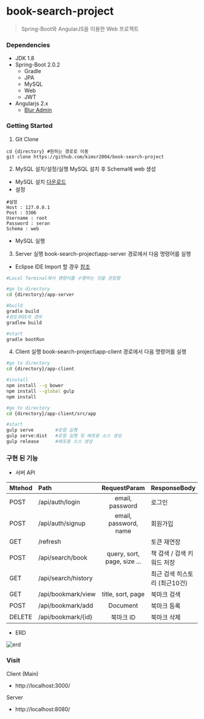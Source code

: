 book-search-project
=============================
> Spring-Boot와 AngularJS을 이용한 Web 프로젝트

### Dependencies
* JDK 1.8
* Spring-Boot 2.0.2
   * Gradle
   * JPA
   * MySQL
   * Web
   * JWT
* Angularjs 2.x
   * [Blur Admin](https://github.com/akveo/blur-admin)

### Getting Started
1. Git Clone
```
cd {directory} #원하는 경로로 이동
git clone https://github.com/kimsr2004/book-search-project
```

2. MySQL 설치/설정/실행
MySQL 설치 후 Schema에 web 생성
* MySQL 설치 [다운로드](https://dev.mysql.com/downloads/)
* 설정
```
#설정
Host : 127.0.0.1
Post : 3306
Username : root
Password : seran
Schema : web
```
* MySQL 실행

3. Server 실행
book-search-project\app-server 경로에서 다음 명령어를 실행
- Eclipse IDE Import 할 경우 [참조](http://projooni.tistory.com/entry/SpringBoot-eclipse%EC%97%90%EC%84%9C-springboot-%ED%94%84%EB%A1%9C%EC%A0%9D%ED%8A%B8-clone%ED%95%98%EA%B8%B0)
```bash
#Local Terminal에서 명령어를 수행하는 것을 권장함

#go to directory
cd {directory}/app-server

#build
gradle build
#윈도우OS의 경우
gradlew build

#start
gradle bootRun
```

4. Client 실행
book-search-project\app-client 경로에서 다음 명령어를 실행
```bash
#go to directory
cd {directory}/app-client

#install
npm install --g bower
npm install --global gulp
npm install

#go to directory
cd {directory}/app-client/src/app

#start
gulp serve        #로컬 실행
gulp serve:dist   #로컬 실행 및 배포용 소스 생성
gulp release      #배포용 소스 생성
```

### 구현 된 기능
- 서버 API

| Mtehod   |Path                              | RequestParam                         | ResponseBody                 |
|----------|:---------------------------------|:------------------------------------:|------------------------------|
| POST     | /api/auth/login                  | email, password                      | 로그인                        |
| POST     | /api/auth/signup                 | email, password, name                | 회원가입                      |
| GET      | /refresh                         |                                      | 토큰 재연장                   |
| POST     | /api/search/book                 | query, sort, page, size ...          | 책 검색 / 검색 키워드 저장     |
| GET      | /api/search/history              |                                      | 최근 검색 히스토리 (최근10건)  |
| GET      | /api/bookmark/view               | title, sort, page                    | 북마크 검색                   |
| POST     | /api/bookmark/add                | Document                             | 북마크 등록                   |
| DELETE   | /api/bookmark/{id}               | 북마크 ID                             | 북마크 삭제                   |

- ERD

![erd](https://user-images.githubusercontent.com/41044894/42779936-cb54d952-897c-11e8-9381-beb0e52d36e0.png)


### Visit
Client (Main)
- http://localhost:3000/

Server
- http://localhost:8080/
